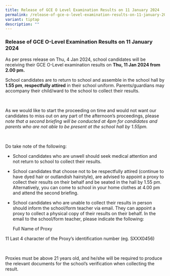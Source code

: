 ```yaml
---
title: Release of GCE O Level Examination Results on 11 January 2024
permalink: /release-of-gce-o-level-examination-results-on-11-january-2024/
variant: tiptap
description: ""
---
```

<h3>Release of GCE O-Level Examination Results on 11 January 2024</h3><p>As per press release on Thu, 4 Jan 2024, school candidates will be receiving their GCE O-Level examination results on <strong>Thu, 11 Jan 2024 from 2.00 pm.</strong></p><p></p><p>School candidates are to return to school and assemble in the school hall by <strong>1.55 pm</strong>, <strong>respectfully attired</strong> in their school uniform. Parents/guardians may accompany their child/ward to the school to collect their results.</p><p>&nbsp;</p><p>As we would like to start the proceeding on time and would not want our candidates to miss out on any part of the afternoon’s proceedings, please <em>note that a second briefing will be conducted at 4pm for candidates and parents who are not able to be present at the school hall by 1.55pm.</em></p><p>&nbsp;</p><p>Do take note of the following:</p><ul data-tight="true" class="tight"><li><p>School candidates who are unwell should seek medical attention and not return to school to collect their results.</p></li><li><p>School candidates that choose not to be respectfully attired (continue to have dyed hair or outlandish hairstyle), are advised to appoint a proxy to collect their results on their behalf and be seated in the hall by 1.55 pm. Alternatively, you can come to school in your home clothes at 4.00 pm and attend the second briefing. &nbsp;</p></li><li><p>School candidates who are unable to collect their results in person should inform the school/form teacher via email. They can appoint a proxy to collect a physical copy of their results on their behalf. In the email to the school/form teacher, please indicate the following:</p><p>Full Name of Proxy</p></li></ul><p>11 Last 4 character of the Proxy’s identification number (eg. SXXX0456)</p><p>&nbsp;</p><p>Proxies must be above 21 years old, and he/she will be required to produce the relevant documents for the school’s verification when collecting the result.</p><p></p>